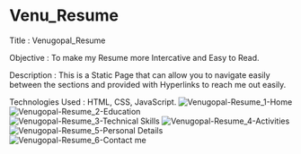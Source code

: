 # Venu_Resume

Title : Venugopal_Resume

Objective : To make my Resume more Intercative and Easy to Read.

Description : This is a Static Page that can allow you to navigate easily between the sections and provided with Hyperlinks to reach me out easily.

Technologies Used : HTML, CSS, JavaScript.
![Venugopal-Resume_1-Home](https://user-images.githubusercontent.com/110471357/185733838-693af35b-bca9-426b-92d4-5ac6d12aa94c.png)
![Venugopal-Resume_2-Education](https://user-images.githubusercontent.com/110471357/185733843-fdfe9fcb-51aa-44c9-b7a1-cbf2b10f5a1a.png)
![Venugopal-Resume_3-Technical Skills](https://user-images.githubusercontent.com/110471357/185733844-ba3dc117-dbb6-4c09-b59d-b7964814b270.png)
![Venugopal-Resume_4-Activities](https://user-images.githubusercontent.com/110471357/185733845-9e5b85d2-bb40-4185-bd07-9fbb0e366c49.png)
![Venugopal-Resume_5-Personal Details](https://user-images.githubusercontent.com/110471357/185733846-be4793ed-0e50-4911-a390-f98b166c8fd9.png)
![Venugopal-Resume_6-Contact me](https://user-images.githubusercontent.com/110471357/185733847-79f9e3e7-dd97-4ded-a66c-9a087409c0e1.png)
